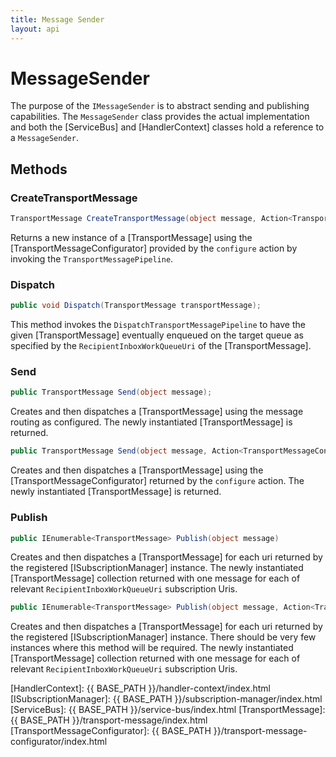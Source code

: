 ```yaml
---
title: Message Sender
layout: api
---
```

# MessageSender

The purpose of the `IMessageSender` is to abstract sending and publishing capabilities.  The `MessageSender` class provides the actual implementation and both the [ServiceBus] and [HandlerContext] classes hold a reference to a `MessageSender`.

## Methods

### CreateTransportMessage

``` c#
TransportMessage CreateTransportMessage(object message, Action<TransportMessageConfigurator> configure);
```

Returns a new instance of a [TransportMessage] using the [TransportMessageConfigurator] provided by the `configure` action by invoking the `TransportMessagePipeline`.

### Dispatch

``` c#
public void Dispatch(TransportMessage transportMessage);
```

This method invokes the `DispatchTransportMessagePipeline` to have the given [TransportMessage] eventually enqueued on the target queue as specified by the `RecipientInboxWorkQueueUri` of the [TransportMessage].

### Send

``` c#
public TransportMessage Send(object message);
```

Creates and then dispatches a [TransportMessage] using the message routing as configured.  The newly instantiated [TransportMessage] is returned.

``` c#
public TransportMessage Send(object message, Action<TransportMessageConfigurator> configure)
```

Creates and then dispatches a [TransportMessage] using the [TransportMessageConfigurator] returned by the `configure` action.  The newly instantiated [TransportMessage] is returned.

### Publish

``` c#
public IEnumerable<TransportMessage> Publish(object message)
```

Creates and then dispatches a [TransportMessage] for each uri returned by the registered [ISubscriptionManager] instance.  The newly instantiated [TransportMessage] collection returned with one message for each of relevant `RecipientInboxWorkQueueUri` subscription Uris.

``` c#
public IEnumerable<TransportMessage> Publish(object message, Action<TransportMessageConfigurator> configure)
```

Creates and then dispatches a [TransportMessage] for each uri returned by the registered [ISubscriptionManager] instance.  There should be very few instances where this method will be required.  The newly instantiated [TransportMessage] collection returned with one message for each of relevant `RecipientInboxWorkQueueUri` subscription Uris.

[HandlerContext]: {{ BASE_PATH }}/handler-context/index.html
[ISubscriptionManager]: {{ BASE_PATH }}/subscription-manager/index.html
[ServiceBus]: {{ BASE_PATH }}/service-bus/index.html
[TransportMessage]: {{ BASE_PATH }}/transport-message/index.html
[TransportMessageConfigurator]: {{ BASE_PATH }}/transport-message-configurator/index.html

